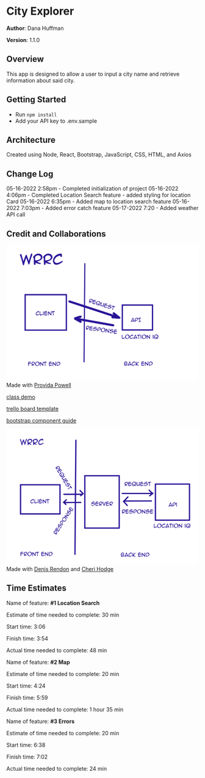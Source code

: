 # City Explorer

**Author**: Dana Huffman

**Version**: 1.1.0

## Overview

This app is designed to allow a user to input a city name and retrieve information about said city.

## Getting Started

- Run `npm install`
- Add your API key to .env.sample

## Architecture

Created using Node, React, Bootstrap, JavaScript, CSS, HTML, and Axios

## Change Log

05-16-2022 2:58pm - Completed initialization of project
05-16-2022 4:06pm - Completed Location Search feature - added styling for location Card
05-16-2022 6:35pm - Added map to location search feature
05-16-2022 7:03pm - Added error catch feature
05-17-2022 7:20 - Added weather API call

## Credit and Collaborations

![WRRC Lab 06](./wrrc-lab06.jpg) Made with [Provida Powell](https://github.com/Vida-1)

[class demo](https://github.com/codefellows/seattle-code-301d85/tree/main/class-06/in-class-demo/api-call)

[trello board template](https://trello.com/b/Ajj9Cbac/module-2-city-explorer)

[bootstrap component guide](https://react-bootstrap.github.io/components/cards)

![WRRC Lab 07](./wrrc-lab07.jpg) Made with [Denis Rendon](https://github.com/DenisRendon) and [Cheri Hodge](https://github.com/cheriezus)

## Time Estimates

Name of feature: **#1 Location Search**

Estimate of time needed to complete: 30 min

Start time: 3:06

Finish time: 3:54

Actual time needed to complete: 48 min

Name of feature: **#2 Map**

Estimate of time needed to complete: 20 min

Start time: 4:24

Finish time: 5:59

Actual time needed to complete: 1 hour 35 min

Name of feature: **#3 Errors**

Estimate of time needed to complete: 20 min

Start time: 6:38

Finish time: 7:02

Actual time needed to complete: 24 min
